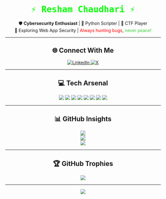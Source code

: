 <!-- Center-aligned content with stylish name -->

<h1 align="center" style="font-family: 'Share Tech Mono', monospace; color:#00FF00;">
  ⚡ Resham Chaudhari ⚡
</h1>


<p align="center">
🛡️ <b>Cybersecurity Enthusiast</b> | 🐍 Python Scripter | 🧠 CTF Player <br>
🔎 Exploring Web App Security | <span style="color:red;">Always hunting bugs</span>, <span style="color:limegreen;">never peace!</span>
</p>

---

<h2 align="center">🌐 Connect With Me</h2>

<p align="center">
  <a href="https://www.linkedin.com/in/reshamchaudhari">
    <img src="https://img.shields.io/badge/LinkedIn-%230077B5.svg?style=for-the-badge&logo=linkedin&logoColor=white" alt="LinkedIn" />
  </a>
  <a href="https://x.com/ReshamC57635353">
    <img src="https://img.shields.io/badge/X-black.svg?style=for-the-badge&logo=X&logoColor=white" alt="X" />
  </a>
</p>

---

<h2 align="center">💻 Tech Arsenal</h2>

<p align="center">
  <img src="https://img.shields.io/badge/C++-%2300599C.svg?style=for-the-badge&logo=c%2B%2B&logoColor=white" />
  <img src="https://img.shields.io/badge/Python-3670A0?style=for-the-badge&logo=python&logoColor=ffdd54" />
  <img src="https://img.shields.io/badge/Objective--C-%233A95E3.svg?style=for-the-badge&logo=apple&logoColor=white" />
  <img src="https://img.shields.io/badge/PowerShell-%235391FE.svg?style=for-the-badge&logo=powershell&logoColor=white" />
  <img src="https://img.shields.io/badge/Windows%20Terminal-%234D4D4D.svg?style=for-the-badge&logo=windows-terminal&logoColor=white" />
  <img src="https://img.shields.io/badge/AWS-%23FF9900.svg?style=for-the-badge&logo=amazon-aws&logoColor=white" />
  <img src="https://img.shields.io/badge/Anaconda-%2344A833.svg?style=for-the-badge&logo=anaconda&logoColor=white" />
  <img src="https://img.shields.io/badge/MySQL-4479A1.svg?style=for-the-badge&logo=mysql&logoColor=white" />
</p>

---

<h2 align="center">📊 GitHub Insights</h2>

<p align="center">
  <img src="https://github-readme-stats.vercel.app/api?username=skrullrc&theme=tokyonight&hide_border=false&include_all_commits=false&count_private=false" /><br>
  <img src="https://nirzak-streak-stats.vercel.app/?user=skrullrc&theme=tokyonight&hide_border=false" /><br>
  <img src="https://github-readme-stats.vercel.app/api/top-langs/?username=skrullrc&theme=tokyonight&hide_border=false&layout=compact" />
</p>

---

<h2 align="center">🏆 GitHub Trophies</h2>

<p align="center">
  <img src="https://github-profile-trophy.vercel.app/?username=skrullrc&theme=radical&no-frame=false&no-bg=false&margin-w=10" />
</p>

---

<p align="center">
  <img src="https://visitcount.itsvg.in/api?id=skrullrc&icon=0&color=4" />
</p>

<!-- Proudly crafted with cyber vibes 😎 -->
<!-- Made with ❤️ & 💻 by Resham -->
